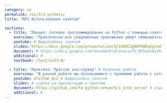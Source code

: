 ```yaml
---
category: os
permalink: /os/3/3-sockets/
title: "NP1 Использование сокетов"

sections:
  - title: "Лекция: Сетевое программирование на Python с помощью сокетов"
    overview: "Практически все современные приложения умеют обмениваться данными по сети. В данном занятии мы узнаем, как строятся сетевые приложения, что такое сетевые сокеты и как их использовать."
    youtube: # Видеозапись занятия
    slides: https://docs.google.com/presentation/d/14OOCSgNHFRARq5gzsHIGZbr_2_QHU4kXWLFOtSDPdHQ/edit?usp=sharing # ссылка на презентацию к занятию
    document: # https://docs.google.com/document/d/1exLuJTU_NThekv9yzR366073bMBjNAgfNZLdRzheIxA/edit?usp=sharing # ссылка на методические указания
    additional: # 
    textbook: /text/os33-0/

  - title: "Практика: Простой эхо-сервер" # Название работы
    overview: "В данной работе мы познакомимся с приемами работы с сетевыми сокетами в языке программирования Python."
    youtube: UTalhmE_WcI # Видеозапись занятия
    slides: # ссылка на презентацию к занятию
    document: https://github.com/fa-python-network/1_echo_server # ссылка на методические указания
    additional: # 
---
```


